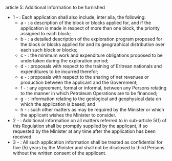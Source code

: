 article 5: Additional Information to be furnished

<ul>
			<li>1 - : Each application shall also include, inter alia, the following:<ul>
						<li>a - : a description of the block or blocks applied for, and if the application is made in respect of more than one block, the priority assigned to each block;<ul>
						</ul></li>						<li>b - : a detailed description of the exploration program proposed for the block or blocks applied for and its geographical distribution over each such block or blocks;<ul>
						</ul></li>						<li>c - : the minimum work and expenditure obligations proposed to be undertaken during the exploration period;<ul>
						</ul></li>						<li>d - : proposals with respect to the training of Eritrean nationals and expenditures to be incurred therefor;<ul>
						</ul></li>						<li>e - : proposals with respect to the sharing of net revenues or production between the applicant and the Government;<ul>
						</ul></li>						<li>f - : any agreement, formal or informal, between any Persons relating to the manner in which Petroleum Operations are to be financed;<ul>
						</ul></li>						<li>g - : information relating to the geological and geophysical data on which the application is based; and<ul>
						</ul></li>						<li>h - : such other matters as may be required by the Minister or which the applicant wishes the Minister to consider.<ul>
						</ul></li>			</ul></li>			<li>2 - : Additional information on all matters referred to in sub-article 5(1) of this Regulation shall be promptly supplied by the applicant, if so requested by the Minister at any time after the application has been received.<ul>
			</ul></li>			<li>3 - : All such application information shall be treated as confidential for five (5) years by the Minister and shall not be disclosed to third Persons without the written consent of the applicant.<ul>
			</ul></li></ul>
